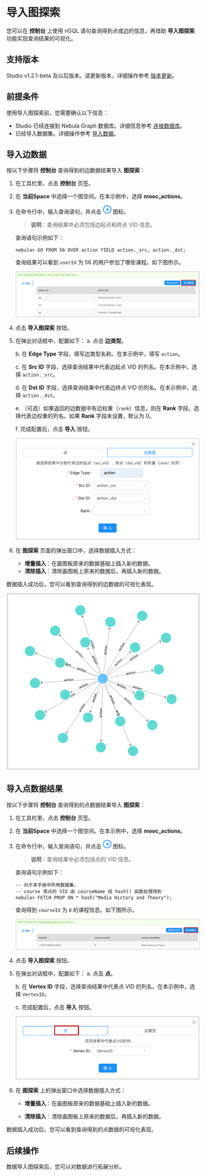 # 导入图探索

您可以在 **控制台** 上使用 nGQL 语句查询得到点或边的信息，再借助 **导入图探索** 功能实现查询结果的可视化。

## 支持版本

Studio v1.2.1-beta 及以后版本。请更新版本，详细操作参考 [版本更新](../about-studio/st-ug-check-updates.md)。

## 前提条件

使用导入图探索前，您需要确认以下信息：

- Studio 已经连接到 Nebula Graph 数据库。详细信息参考 [连接数据库](../install-configure/st-ug-connect.md)。
- 已经导入数据集。详细操作参考 [导入数据](../quick-start/st-ug-import-data.md)。

## 导入边数据

按以下步骤将 **控制台** 查询得到的边数据结果导入 **图探索**：

1. 在工具栏里，点击 **控制台** 页签。

2. 在 **当前Space** 中选择一个图空间。在本示例中，选择 **mooc_actions**。

3. 在命令行中，输入查询语句，并点击 ![表示运行的图标](../figs/st-ug-008.png "Run 图标") 图标。
   > **说明**：查询结果中必须包括边起点和终点 VID 信息。

   查询语句示例如下：

   ```nGQL
   nebula> GO FROM 56 OVER action YIELD action._src, action._dst;
   ```

   查询结果可以看到 `userId` 为 56 的用户参加了哪些课程。如下图所示。

   ![控制台里查询语句返回的边数据，包括边的起点 VID 和终点 VID](../figs/st-ug-040.png "边数据")

4. 点击 **导入图探索** 按钮。

5. 在弹出对话框中，配置如下：
   a. 点击 **边类型**。  

   b. 在 **Edge Type** 字段，填写边类型名称。在本示例中，填写 `action`。  

   c. 在 **Src ID** 字段，选择查询结果中代表边起点 VID 的列名。在本示例中，选择 `action._src`。  

   d. 在 **Dst ID** 字段，选择查询结果中代表边终点 VID 的列名。在本示例中，选择 `action._dst`。  

   e. （可选）如果返回的边数据中有边权重（`rank`）信息，则在 **Rank** 字段，选择代表边权重的列名。如果 **Rank** 字段未设置，默认为 0。  

   f. 完成配置后，点击 **导入** 按钮。  

   ![填写边类型名称，选择代表边起点和终点 VID 的列名](../figs/st-ug-041.png "配置边类型信息")

6. 在 **图探索** 页面的弹出窗口中，选择数据插入方式：

   - **增量插入**：在画图板原来的数据基础上插入新的数据。
   - **清除插入**：清除画图板上原来的数据后，再插入新的数据。

数据插入成功后，您可以看到查询得到的边数据的可视化表现。

![在图探索中可视化显示边数据查询结果](../figs/st-ug-044.png "可视化边数据查询结果")

## 导入点数据结果

按以下步骤将 **控制台** 查询得到的点数据结果导入 **图探索**：

1. 在工具栏里，点击 **控制台** 页签。

2. 在 **当前Space** 中选择一个图空间。在本示例中，选择 **mooc_actions**。

3. 在命令行中，输入查询语句，并点击 ![表示运行的图标](../figs/st-ug-008.png "Run 图标") 图标。
   > **说明**：查询结果中必须包括点的 VID 信息。

   查询语句示例如下：

   ```nGQL
   -- 对于本手册中所用数据集，
   -- course 类点的 VID 由 courseName 经 hash() 函数处理得到
   nebula> FETCH PROP ON * hash("Media History and Theory"); 
   ```

   查询得到 `courseId` 为 `8` 的课程信息。如下图所示。

   ![控制台里查询语句返回的点数据](../figs/st-ug-043.png "点数据")

4. 点击 **导入图探索** 按钮。

5. 在弹出对话框中，配置如下：
   a. 点击 **点**。  

   b. 在 **Vertex ID** 字段，选择查询结果中代表点 VID 的列名。在本示例中，选择 `VertexID`。  

   c. 完成配置后，点击 **导入** 按钮。  

   ![选择代表点 VID 的列名](../figs/st-ug-042.png "配置点信息")

6. 在 **图探索** 上的弹出窗口中选择数据插入方式：

   - **增量插入**：在画图板原来的数据基础上插入新的数据。

   - **清除插入**：清除画图板上原来的数据后，再插入新的数据。

数据插入成功后，您可以看到查询得到的点数据的可视化表现。

## 后续操作

数据导入图探索后，您可以对数据进行拓展分析。
